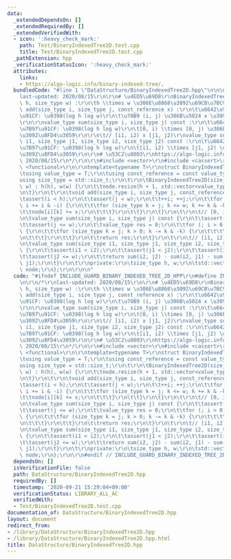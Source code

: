 ```yaml
---
data:
  _extendedDependsOn: []
  _extendedRequiredBy: []
  _extendedVerifiedWith:
  - icon: ':heavy_check_mark:'
    path: Test/BinaryIndexedTree2D.test.cpp
    title: Test/BinaryIndexedTree2D.test.cpp
  _pathExtension: hpp
  _verificationStatusIcon: ':heavy_check_mark:'
  attributes:
    links:
    - https://algo-logic.info/binary-indexed-tree/,
  bundledCode: "#line 1 \"DataStructure/BinaryIndexedTree2D.hpp\"\n\n\n\r\n/*\r\n\
    last-updated: 2020/08/15\r\n\r\n# \u4ED5\u69D8\r\nBinaryIndexedTree2D(size_type\
    \ h, size_type w) :\r\n\th \\times w \u306E\u8868\u3092\u69CB\u7BC9\r\n\r\nvoid\
    \ add(size_type i, size_type j, const_reference x) :\r\n\t\u6642\u9593\u8A08\u7B97\
    \u91CF: \u0398(log h log w)\r\n\t\u70B9 (i, j) \u306B\u5024 x \u3092\u52A0\u7B97\
    \r\n\r\nvalue_type sum(size_type i, size_type j) const :\r\n\t\u6642\u9593\u8A08\
    \u7B97\u91CF: \u0398(log h log w)\r\n\t[0, i) \\times [0, j) \u306E\u5408\u8A08\
    \u3092\u8FD4\u3059\r\n\r\n\t// [i1, i2) x [j1, j2)\r\nvalue_type sum(size_type\
    \ i1, size_type j1, size_type i2, size_type j2) const :\r\n\t\u6642\u9593\u8A08\
    \u7B97\u91CF: \u0398(log h log w)\r\n\t[i1, i2) \\times [j1, j2) \u306E\u5408\u8A08\
    \u3092\u8FD4\u3059\r\n\r\n# \u53C2\u8003\r\nhttps://algo-logic.info/binary-indexed-tree/,\
    \ 2020/08/15\r\n*/\r\n\r\n#include <vector>\r\n#include <cassert>\r\n#include\
    \ <functional>\r\n\r\ntemplate<typename T>\r\nstruct BinaryIndexedTree2D {\r\n\
    \tusing value_type = T;\r\n\tusing const_reference = const value_type &;\r\n\t\
    using size_type = std::size_t;\r\n\t\r\n\tBinaryIndexedTree2D(size_type h, size_type\
    \ w) : h(h), w(w) {\r\n\t\tnode.resize(h + 1, std::vector<value_type>(w + 1));\r\
    \n\t}\r\n\t\r\n\tvoid add(size_type i, size_type j, const_reference x) {\r\n\t\
    \tassert(i < h);\r\n\t\tassert(j < w);\r\n\t\t++i; ++j;\r\n\t\tfor (; i <= h;\
    \ i += i & -i) {\r\n\t\t\tfor (size_type k = j; k <= w; k += k & -k) {\r\n\t\t\
    \t\tnode[i][k] += x;\r\n\t\t\t}\r\n\t\t}\r\n\t}\r\n\t\r\n\t// [0, i) x [0, j)\r\
    \n\tvalue_type sum(size_type i, size_type j) const {\r\n\t\tassert(i <= h);\r\n\
    \t\tassert(j <= w);\r\n\t\tvalue_type res = 0;\r\n\t\tfor (; i > 0; i -= i & -i)\
    \ {\r\n\t\t\tfor (size_type k = j; k > 0; k -= k & -k) {\r\n\t\t\t\tres += node[i][k];\r\
    \n\t\t\t}\r\n\t\t}\r\n\t\treturn res;\r\n\t}\r\n\t\r\n\t// [i1, i2) x [j1, j2)\r\
    \n\tvalue_type sum(size_type i1, size_type j1, size_type i2, size_type j2) const\
    \ {\r\n\t\tassert(i1 < i2);\r\n\t\tassert(j1 < j2);\r\n\t\tassert(i2 <= h);\r\n\
    \t\tassert(j2 <= w);\r\n\t\treturn sum(i2, j2) - sum(i2, j1) - sum(i1, j2) + sum(i1,\
    \ j1);\r\n\t}\r\n\t\r\nprivate:\r\n\tsize_type h, w;\r\n\tstd::vector<std::vector<value_type>>\
    \ node;\r\n};\r\n\r\n\n"
  code: "#ifndef INCLUDE_GUARD_BINARY_INDEXED_TREE_2D_HPP\r\n#define INCLUDE_GUARD_BINARY_INDEXED_TREE_2D_HPP\r\
    \n\r\n/*\r\nlast-updated: 2020/08/15\r\n\r\n# \u4ED5\u69D8\r\nBinaryIndexedTree2D(size_type\
    \ h, size_type w) :\r\n\th \\times w \u306E\u8868\u3092\u69CB\u7BC9\r\n\r\nvoid\
    \ add(size_type i, size_type j, const_reference x) :\r\n\t\u6642\u9593\u8A08\u7B97\
    \u91CF: \u0398(log h log w)\r\n\t\u70B9 (i, j) \u306B\u5024 x \u3092\u52A0\u7B97\
    \r\n\r\nvalue_type sum(size_type i, size_type j) const :\r\n\t\u6642\u9593\u8A08\
    \u7B97\u91CF: \u0398(log h log w)\r\n\t[0, i) \\times [0, j) \u306E\u5408\u8A08\
    \u3092\u8FD4\u3059\r\n\r\n\t// [i1, i2) x [j1, j2)\r\nvalue_type sum(size_type\
    \ i1, size_type j1, size_type i2, size_type j2) const :\r\n\t\u6642\u9593\u8A08\
    \u7B97\u91CF: \u0398(log h log w)\r\n\t[i1, i2) \\times [j1, j2) \u306E\u5408\u8A08\
    \u3092\u8FD4\u3059\r\n\r\n# \u53C2\u8003\r\nhttps://algo-logic.info/binary-indexed-tree/,\
    \ 2020/08/15\r\n*/\r\n\r\n#include <vector>\r\n#include <cassert>\r\n#include\
    \ <functional>\r\n\r\ntemplate<typename T>\r\nstruct BinaryIndexedTree2D {\r\n\
    \tusing value_type = T;\r\n\tusing const_reference = const value_type &;\r\n\t\
    using size_type = std::size_t;\r\n\t\r\n\tBinaryIndexedTree2D(size_type h, size_type\
    \ w) : h(h), w(w) {\r\n\t\tnode.resize(h + 1, std::vector<value_type>(w + 1));\r\
    \n\t}\r\n\t\r\n\tvoid add(size_type i, size_type j, const_reference x) {\r\n\t\
    \tassert(i < h);\r\n\t\tassert(j < w);\r\n\t\t++i; ++j;\r\n\t\tfor (; i <= h;\
    \ i += i & -i) {\r\n\t\t\tfor (size_type k = j; k <= w; k += k & -k) {\r\n\t\t\
    \t\tnode[i][k] += x;\r\n\t\t\t}\r\n\t\t}\r\n\t}\r\n\t\r\n\t// [0, i) x [0, j)\r\
    \n\tvalue_type sum(size_type i, size_type j) const {\r\n\t\tassert(i <= h);\r\n\
    \t\tassert(j <= w);\r\n\t\tvalue_type res = 0;\r\n\t\tfor (; i > 0; i -= i & -i)\
    \ {\r\n\t\t\tfor (size_type k = j; k > 0; k -= k & -k) {\r\n\t\t\t\tres += node[i][k];\r\
    \n\t\t\t}\r\n\t\t}\r\n\t\treturn res;\r\n\t}\r\n\t\r\n\t// [i1, i2) x [j1, j2)\r\
    \n\tvalue_type sum(size_type i1, size_type j1, size_type i2, size_type j2) const\
    \ {\r\n\t\tassert(i1 < i2);\r\n\t\tassert(j1 < j2);\r\n\t\tassert(i2 <= h);\r\n\
    \t\tassert(j2 <= w);\r\n\t\treturn sum(i2, j2) - sum(i2, j1) - sum(i1, j2) + sum(i1,\
    \ j1);\r\n\t}\r\n\t\r\nprivate:\r\n\tsize_type h, w;\r\n\tstd::vector<std::vector<value_type>>\
    \ node;\r\n};\r\n\r\n#endif // INCLUDE_GUARD_BINARY_INDEXED_TREE_2D_HPP"
  dependsOn: []
  isVerificationFile: false
  path: DataStructure/BinaryIndexedTree2D.hpp
  requiredBy: []
  timestamp: '2020-09-21 15:29:04+09:00'
  verificationStatus: LIBRARY_ALL_AC
  verifiedWith:
  - Test/BinaryIndexedTree2D.test.cpp
documentation_of: DataStructure/BinaryIndexedTree2D.hpp
layout: document
redirect_from:
- /library/DataStructure/BinaryIndexedTree2D.hpp
- /library/DataStructure/BinaryIndexedTree2D.hpp.html
title: DataStructure/BinaryIndexedTree2D.hpp
---
```

